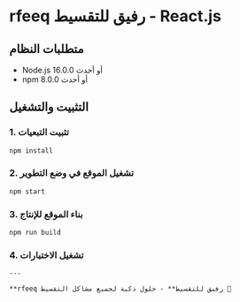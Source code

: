 # rfeeq رفيق للتقسيط - React.js



## متطلبات النظام
- Node.js 16.0.0 أو أحدث
- npm 8.0.0 أو أحدث

## التثبيت والتشغيل

### 1. تثبيت التبعيات
```bash
npm install
```

### 2. تشغيل الموقع في وضع التطوير
```bash
npm start
```

### 3. بناء الموقع للإنتاج
```bash
npm run build
```

### 4. تشغيل الاختبارات
```
---

**rfeeq رفيق للتقسيط** - حلول ذكية لجميع مشاكل التقسيط 🚀
